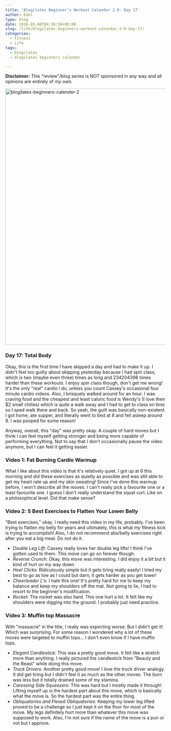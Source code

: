 ```yaml
---
title: 'Blogilates Beginner’s Workout Calendar 2.0: Day 17'
author: Edel
type: blog
date: 2016-03-06T04:38:50+00:00
slug: /life/blogilates-beginners-workout-calendar-2-0-day-17/
categories:
  - Fitness
  - Life
tags:
  - blogilates
  - blogilates beginners calendar

---
```

**Disclaimer:** This "review"/blog series is NOT sponsored in any way and all opinions are entirely of my own.

<a href="http://scattered.me/wp-content/uploads/2016/02/blogilates-beginners-calender-2.png" rel="attachment wp-att-11076"><img src="http://scattered.me/wp-content/uploads/2016/02/blogilates-beginners-calender-2-1024x806.png" alt="blogilates-beginners-calender-2" width="1024" height="806" class="alignnone size-large wp-image-11076" srcset="http://erzadel.net/blog/wp-content/uploads/2016/02/blogilates-beginners-calender-2-1024x806.png 1024w, http://erzadel.net/blog/wp-content/uploads/2016/02/blogilates-beginners-calender-2-300x236.png 300w, http://erzadel.net/blog/wp-content/uploads/2016/02/blogilates-beginners-calender-2-768x604.png 768w" sizes="(max-width: 1024px) 100vw, 1024px" /></a>

### Day 17: Total Body

Okay, this is the first time I have skipped a day and had to make it up. I didn't feel too guilty about skipping yesterday because I had spin class, which is two (maybe even three) times as long and 234204398 times harder than these workouts. I enjoy spin class though, don't get me wrong! It's the only "real" cardio I do, unless you count Cassey's occasional four minute cardio videos. Also, I brisquely walked around for an hour. I was craving food and the cheapest and least caloric food is Wendy's (I love their $2 small chilies) which is quite a walk away and I had to get to class on time so I sped walk there and back. So yeah, the guilt was basically non-existent. I got home, ate supper, and literally went to bed at 8 and fell asleep around 9. I was pooped for some reason!

Anyway, overall, this "day" was pretty okay. A couple of hard moves but I think I can feel myself getting stronger and being more capable of performing everything. Not to say that I don't occasionally pause the video anymore, but I can feel it getting easier.

### Video 1: Fat Burning Cardio Warmup

What I like about this video is that it's relatively quiet. I got up at 6 this morning and did these exercises as quietly as possible and was still able to get my heart rate up and my skin sweating! Since I've done this warmup before, I won't describe all the moves. I can't really pick a favourite one or a least favourite one. I guess I don't really understand the squat curl. Like on a philosophical level. Did that make sense?

<div class="flex-video">
</div>

### Video 2: 5 Best Exercises to Flatten Your Lower Belly

"Best exercises," okay. I really need this video in my life, probably. I've been trying to flatten my belly for years and ultimately, this is what my fitness kick is trying to accomplish! Also, I do not recommend abs/belly exercises right after you eat a big meal. Do not do it.

<div class="flex-video">
</div>

  * _Double Leg Lift:_ Cassey really loves her double leg lifts! I think I've gotten used to them. This move can go on forever though.
  * _Reverse Crunch:_ Okay, this move was interesting. I did enjoy it a bit but it kind of hurt on my way down.
  * _Heel Clicks:_ Ridiculously simple but it gets tiring really easily! I tried my best to go as low as I could but darn, it gets harder as you get lower!
  * _Cheerleader L's:_ I hate this one! It's pretty hard for me to keep my balance and keep my shoulders off the mat. Not going to lie, I had to resort to the beginner's modification.
  * _Rocket:_ The rocket was also hard. This one hurt a lot. It felt like my shoulders were digging into the ground. I probably just need practice.

### Video 3: Muffin top Massacre

With "massacre" in the title, I really was expecting worse. But I didn't get it! Which was surprising. For some reason I wondered why a lot of these moves were targeted to muffin tops... I don't even know if I have muffin tops.

<div class="flex-video">
</div>

  * _Elegant Candlestick:_ This was a pretty good move. It felt like a stretch more than anything. I really pictured the candlestick from "Beauty and the Beast" while doing this move.
  * _Truck Drivers:_ Another pretty good move! I love the truck driver analogy. It did get tiring but I didn't feel it as much as the other moves. The burn was less but it totally drained some of my stamina.
  * _Caressing Side Squeezers:_ This was hard but I mostly made it through! Lifting myself up is the hardest part about this move, which is basically what the move is. So the hardest part was the entire thing.
  * _Obliquatories and Flexed Obliquatories:_ Keeping my lower leg lifted proved to be a challenge so I just kept it on the floor for most of the move. My legs definitely hurt more than whatever this move was supposed to work. Also, I'm not sure if the name of the move is a pun or not but I approve.


